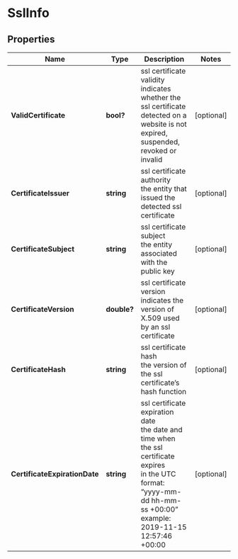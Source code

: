 # SslInfo


## Properties

| Name | Type | Description | Notes |
|------------ | ------------- | ------------- | -------------|
**ValidCertificate** | **bool?** | ssl certificate validity<br>indicates whether the ssl certificate detected on a website is not expired, suspended, revoked or invalid |[optional]|
**CertificateIssuer** | **string** | ssl certificate authority<br>the entity that issued the detected ssl certificate |[optional]|
**CertificateSubject** | **string** | ssl certificate subject<br>the entity associated with the public key |[optional]|
**CertificateVersion** | **double?** | ssl certificate version<br>indicates the version of X.509 used by an ssl certificate |[optional]|
**CertificateHash** | **string** | ssl certificate hash<br>the version of the ssl certificate’s hash function |[optional]|
**CertificateExpirationDate** | **string** | ssl certificate expiration date<br>the date and time when the ssl certificate expires<br>in the UTC format: “yyyy-mm-dd hh-mm-ss +00:00”<br>example:<br>2019-11-15 12:57:46 +00:00 |[optional]|